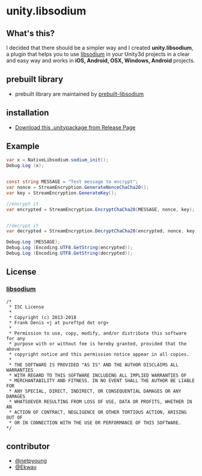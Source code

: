 # unity.libsodium

## What's this?

 I decided that there should be a simpler way and I created **unity.libsodium**, a plugin that helps you to use [libsodium](https://github.com/jedisct1/libsodium/) in your Unity3d projects in a clear and easy way and works in **iOS, Android, OSX, Windows, Android** projects.

## prebuilt library

- prebuilt library are maintained by [prebuilt-libsodium](https://github.com/netpyoung/prebuilt-libsodium)

## installation

- [Download this .unitypackage from Release Page](https://github.com/netpyoung/unity.libsodium/releases)

## Example

``` csharp
var x = NativeLibsodium.sodium_init();
Debug.Log (x);


const string MESSAGE = "Test message to encrypt";
var nonce = StreamEncryption.GenerateNonceChaCha20();
var key = StreamEncryption.GenerateKey();

//encrypt it
var encrypted = StreamEncryption.EncryptChaCha20(MESSAGE, nonce, key);


//decrypt it
var decrypted = StreamEncryption.DecryptChaCha20(encrypted, nonce, key);

Debug.Log (MESSAGE);
Debug.Log (Encoding.UTF8.GetString(encrypted));
Debug.Log (Encoding.UTF8.GetString(decrypted));
```

## License

### [libsodium](https://github.com/jedisct1/libsodium/)

``` license
/*
 * ISC License
 *
 * Copyright (c) 2013-2018
 * Frank Denis <j at pureftpd dot org>
 *
 * Permission to use, copy, modify, and/or distribute this software for any
 * purpose with or without fee is hereby granted, provided that the above
 * copyright notice and this permission notice appear in all copies.
 *
 * THE SOFTWARE IS PROVIDED "AS IS" AND THE AUTHOR DISCLAIMS ALL WARRANTIES
 * WITH REGARD TO THIS SOFTWARE INCLUDING ALL IMPLIED WARRANTIES OF
 * MERCHANTABILITY AND FITNESS. IN NO EVENT SHALL THE AUTHOR BE LIABLE FOR
 * ANY SPECIAL, DIRECT, INDIRECT, OR CONSEQUENTIAL DAMAGES OR ANY DAMAGES
 * WHATSOEVER RESULTING FROM LOSS OF USE, DATA OR PROFITS, WHETHER IN AN
 * ACTION OF CONTRACT, NEGLIGENCE OR OTHER TORTIOUS ACTION, ARISING OUT OF
 * OR IN CONNECTION WITH THE USE OR PERFORMANCE OF THIS SOFTWARE.
*/
```

## contributor

- [@netpyoung](https://github.com/netpyoung)
- [@Ekwav](https://github.com/Ekwav)
